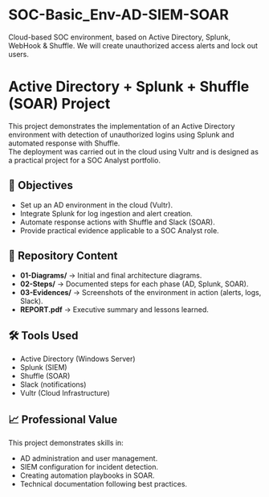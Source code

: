 # SOC-Basic_Env-AD-SIEM-SOAR
Cloud-based SOC environment, based on Active Directory, Splunk, WebHook &amp; Shuffle. We will create unauthorized access alerts and lock out users.

# Active Directory + Splunk + Shuffle (SOAR) Project

This project demonstrates the implementation of an Active Directory environment with detection of unauthorized logins using Splunk and automated response with Shuffle.  
The deployment was carried out in the cloud using Vultr and is designed as a practical project for a SOC Analyst portfolio.

## 🎯 Objectives
- Set up an AD environment in the cloud (Vultr).
- Integrate Splunk for log ingestion and alert creation.
- Automate response actions with Shuffle and Slack (SOAR).
- Provide practical evidence applicable to a SOC Analyst role.

## 📂 Repository Content
- **01-Diagrams/** → Initial and final architecture diagrams.
- **02-Steps/** → Documented steps for each phase (AD, Splunk, SOAR).
- **03-Evidences/** → Screenshots of the environment in action (alerts, logs, Slack).
- **REPORT.pdf** → Executive summary and lessons learned.

## 🛠️ Tools Used
- Active Directory (Windows Server)
- Splunk (SIEM)
- Shuffle (SOAR)
- Slack (notifications)
- Vultr (Cloud Infrastructure)

## 📈 Professional Value
This project demonstrates skills in:
- AD administration and user management.
- SIEM configuration for incident detection.
- Creating automation playbooks in SOAR.
- Technical documentation following best practices.

